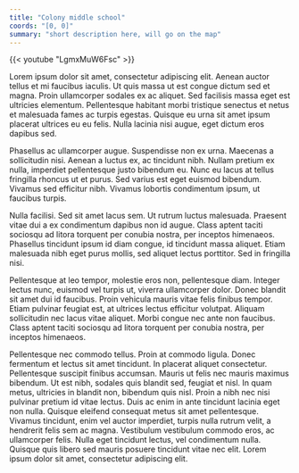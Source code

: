 ```yaml
---
title: "Colony middle school"
coords: "[0, 0]"
summary: "short description here, will go on the map"
---
```


{{< youtube "LgmxMuW6Fsc" >}}

Lorem ipsum dolor sit amet, consectetur adipiscing elit. Aenean auctor tellus et mi faucibus iaculis. Ut quis massa ut est congue dictum sed et magna. Proin ullamcorper sodales ex ac aliquet. Sed facilisis massa eget est ultricies elementum. Pellentesque habitant morbi tristique senectus et netus et malesuada fames ac turpis egestas. Quisque eu urna sit amet ipsum placerat ultrices eu eu felis. Nulla lacinia nisi augue, eget dictum eros dapibus sed.

Phasellus ac ullamcorper augue. Suspendisse non ex urna. Maecenas a sollicitudin nisi. Aenean a luctus ex, ac tincidunt nibh. Nullam pretium ex nulla, imperdiet pellentesque justo bibendum eu. Nunc eu lacus at tellus fringilla rhoncus ut et purus. Sed varius est eget euismod bibendum. Vivamus sed efficitur nibh. Vivamus lobortis condimentum ipsum, ut faucibus turpis.

Nulla facilisi. Sed sit amet lacus sem. Ut rutrum luctus malesuada. Praesent vitae dui a ex condimentum dapibus non id augue. Class aptent taciti sociosqu ad litora torquent per conubia nostra, per inceptos himenaeos. Phasellus tincidunt ipsum id diam congue, id tincidunt massa aliquet. Etiam malesuada nibh eget purus mollis, sed aliquet lectus porttitor. Sed in fringilla nisi.

Pellentesque at leo tempor, molestie eros non, pellentesque diam. Integer lectus nunc, euismod vel turpis ut, viverra ullamcorper dolor. Donec blandit sit amet dui id faucibus. Proin vehicula mauris vitae felis finibus tempor. Etiam pulvinar feugiat est, at ultrices lectus efficitur volutpat. Aliquam sollicitudin nec lacus vitae aliquet. Morbi congue nec ante non faucibus. Class aptent taciti sociosqu ad litora torquent per conubia nostra, per inceptos himenaeos.

Pellentesque nec commodo tellus. Proin at commodo ligula. Donec fermentum et lectus sit amet tincidunt. In placerat aliquet consectetur. Pellentesque suscipit finibus accumsan. Mauris ut felis nec mauris maximus bibendum. Ut est nibh, sodales quis blandit sed, feugiat et nisl. In quam metus, ultricies in blandit non, bibendum quis nisl. Proin a nibh nec nisi pulvinar pretium id vitae lectus. Duis ac enim in ante tincidunt lacinia eget non nulla. Quisque eleifend consequat metus sit amet pellentesque. Vivamus tincidunt, enim vel auctor imperdiet, turpis nulla rutrum velit, a hendrerit felis sem ac magna. Vestibulum vestibulum commodo eros, ac ullamcorper felis. Nulla eget tincidunt lectus, vel condimentum nulla. Quisque quis libero sed mauris posuere tincidunt vitae nec elit. Lorem ipsum dolor sit amet, consectetur adipiscing elit. 